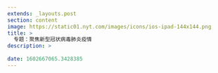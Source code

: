 ```yaml
--- 
extends: _layouts.post 
section: content 
image: https://static01.nyt.com/images/icons/ios-ipad-144x144.png 
title: > 
  专题：聚焦新型冠状病毒肺炎疫情 
description: > 
   
date: 1602667065.3428385 
--- 
```

